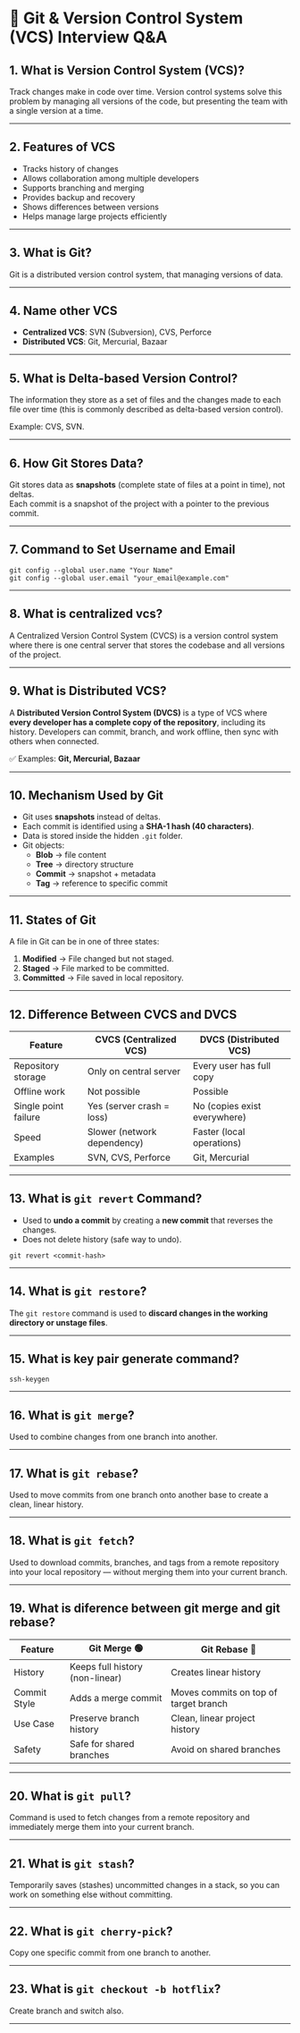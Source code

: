 # 📘 Git & Version Control System (VCS) Interview Q&A

## 1. What is Version Control System (VCS)?
 Track changes make in code over time. Version control systems solve this problem by managing all versions of the code, but presenting the team with a single version at a time.

---

## 2. Features of VCS
- Tracks history of changes
- Allows collaboration among multiple developers
- Supports branching and merging
- Provides backup and recovery
- Shows differences between versions
- Helps manage large projects efficiently

---

## 3. What is Git?
Git is a distributed version control system, that managing versions of data.

---

## 4. Name other VCS
- **Centralized VCS**: SVN (Subversion), CVS, Perforce
- **Distributed VCS**: Git, Mercurial, Bazaar

---

## 5. What is Delta-based Version Control?
The information they store as a set of files and the changes made to each file over time (this is commonly described as delta-based version control).

Example: CVS, SVN.

---

## 6. How Git Stores Data?
Git stores data as **snapshots** (complete state of files at a point in time), not deltas.  
Each commit is a snapshot of the project with a pointer to the previous commit.

---

## 7. Command to Set Username and Email

```
git config --global user.name "Your Name"
git config --global user.email "your_email@example.com"
```

---

## 8. What is centralized vcs?
A Centralized Version Control System (CVCS) is a version control system where there is one central server that stores the codebase and all versions of the project.

---

## 9. What is Distributed VCS?
A **Distributed Version Control System (DVCS)** is a type of VCS where **every developer has a complete copy of the repository**, including its history. Developers can commit, branch, and work offline, then sync with others when connected.

✅ Examples: **Git, Mercurial, Bazaar**

---

## 10. Mechanism Used by Git
- Git uses **snapshots** instead of deltas.  
- Each commit is identified using a **SHA-1 hash (40 characters)**.  
- Data is stored inside the hidden `.git` folder.  
- Git objects:
  - **Blob** → file content
  - **Tree** → directory structure
  - **Commit** → snapshot + metadata
  - **Tag** → reference to specific commit

---

## 11. States of Git
A file in Git can be in one of three states:
1. **Modified** → File changed but not staged.  
2. **Staged** → File marked to be committed.  
3. **Committed** → File saved in local repository.  

---

## 12. Difference Between CVCS and DVCS

| Feature              | CVCS (Centralized VCS)         | DVCS (Distributed VCS)     |
|-----------------------|---------------------------------|-----------------------------|
| Repository storage    | Only on central server          | Every user has full copy    |
| Offline work          | Not possible                   | Possible                    |
| Single point failure  | Yes (server crash = loss)       | No (copies exist everywhere)|
| Speed                 | Slower (network dependency)     | Faster (local operations)   |
| Examples              | SVN, CVS, Perforce              | Git, Mercurial              |

---

## 13. What is `git revert` Command?
- Used to **undo a commit** by creating a **new commit** that reverses the changes.  
- Does not delete history (safe way to undo).

```
git revert <commit-hash>
```

---

## 14. What is `git restore`?
The `git restore` command is used to **discard changes in the working directory or unstage files**. 

---



## 15. What is key pair generate command?
```
ssh-keygen
```
---

## 16. What is `git merge`?
Used to combine changes from one branch into another.

---

## 17. What is `git rebase`?
Used to move commits from one branch onto another base to create a clean, linear history.

---

## 18. What is `git fetch`?
Used to download commits, branches, and tags from a remote repository into your local repository — without merging them into your current branch.

---

## 19. What is diference between git merge and git rebase?

| Feature      | Git Merge 🟢 | Git Rebase 🔵 |
|--------------|--------------|---------------|
| History      | Keeps full history (non-linear) | Creates linear history |
| Commit Style | Adds a merge commit | Moves commits on top of target branch |
| Use Case     | Preserve branch history | Clean, linear project history |
| Safety       | Safe for shared branches | Avoid on shared branches |


---


## 20. What is `git pull`?
Command is used to fetch changes from a remote repository and immediately merge them into your current branch.

---


## 21. What is `git stash`?
Temporarily saves (stashes) uncommitted changes in a stack, so you can work on something else without committing.

---

## 22. What is `git cherry-pick`?
Copy one specific commit from one branch to another.

---

## 23. What is `git checkout -b hotflix`?
Create branch and switch also.

---
